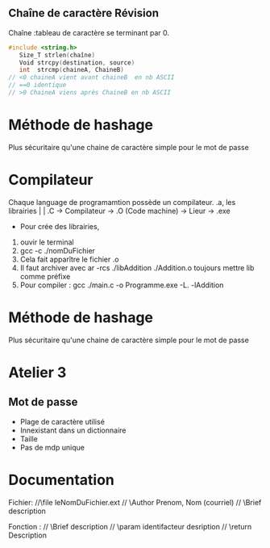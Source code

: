 ## Chaîne de caractère Révision

Chaîne :tableau de caractère se terminant par 0.
```c
#include <string.h>
   Size_T strlen(chaîne)
   Void strcpy(destination, source)
   int  strcmp(chaineA, ChaineB)
// <0 chaineA vient avant chaineB  en nb ASCII
// ==0 identique
// >0 ChaineA viens après ChaineB en nb ASCII

```
# Méthode de hashage
Plus sécuritaire qu'une chaine de caractère simple pour le mot de passe
# Compilateur
Chaque language de programamtion possède un compilateur.
                                        .a, les librairies
                                            |
                                            |
.C -> Compilateur -> .O (Code machine) -> Lieur -> .exe


- Pour crée des librairies, 
1. ouvir le terminal
2. gcc -c ./nomDuFichier 
3. Cela fait apparître le fichier .o
4. Il faut archiver avec ar -rcs ./libAddition ./Addition.o
toujours mettre lib comme préfixe
5. Pour compiler : gcc ./main.c -o Programme.exe -L. -lAddition

# Méthode de hashage
Plus sécuritaire qu'une chaine de caractère simple pour le mot de passe

# Atelier 3
## Mot de passe
- Plage de caractère utilisé
- Innexistant dans un dictionnaire
- Taille 
- Pas de mdp unique

# Documentation
Fichier: //\file leNomDuFichier.ext
         // \Author Prenom, Nom (courriel)
         // \Brief description

Fonction : // \Brief description
           // \param identifacteur desription
           // \return Description
